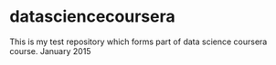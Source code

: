 # datasciencecoursera
This is my test repository which forms part of data science coursera course.
January 2015
